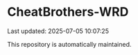 # CheatBrothers-WRD

Last updated: 2025-07-05 10:07:25

This repository is automatically maintained.
